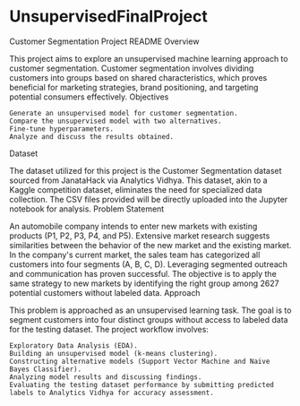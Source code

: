 # UnsupervisedFinalProject

Customer Segmentation Project README
Overview

This project aims to explore an unsupervised machine learning approach to customer segmentation. Customer segmentation involves dividing customers into groups based on shared characteristics, which proves beneficial for marketing strategies, brand positioning, and targeting potential consumers effectively.
Objectives

    Generate an unsupervised model for customer segmentation.
    Compare the unsupervised model with two alternatives.
    Fine-tune hyperparameters.
    Analyze and discuss the results obtained.

Dataset

The dataset utilized for this project is the Customer Segmentation dataset sourced from JanataHack via Analytics Vidhya. This dataset, akin to a Kaggle competition dataset, eliminates the need for specialized data collection. The CSV files provided will be directly uploaded into the Jupyter notebook for analysis.
Problem Statement

An automobile company intends to enter new markets with existing products (P1, P2, P3, P4, and P5). Extensive market research suggests similarities between the behavior of the new market and the existing market. In the company's current market, the sales team has categorized all customers into four segments (A, B, C, D). Leveraging segmented outreach and communication has proven successful. The objective is to apply the same strategy to new markets by identifying the right group among 2627 potential customers without labeled data.
Approach

This problem is approached as an unsupervised learning task. The goal is to segment customers into four distinct groups without access to labeled data for the testing dataset. The project workflow involves:

    Exploratory Data Analysis (EDA).
    Building an unsupervised model (k-means clustering).
    Constructing alternative models (Support Vector Machine and Naive Bayes Classifier).
    Analyzing model results and discussing findings.
    Evaluating the testing dataset performance by submitting predicted labels to Analytics Vidhya for accuracy assessment.
